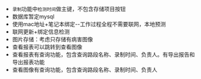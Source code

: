 - `录制`功能中`检测时间`做主键，不包含存储项目按钮
- 数据库暂定mysql
- 使用mac地址+笔记本绑定--工作过程全程不需要联网，本地预测
- 联网更新+绑定信息检测
- 图片存储：考虑只存储有病害图像
- 查看报表可以跳转到查看图像
- 查看报表有查询功能，包含查询路段名称、录制时间、负责人。有导出报告和导出报表功能
- 查看图像有查询功能，包含查询路段名称、录制时间、负责人
